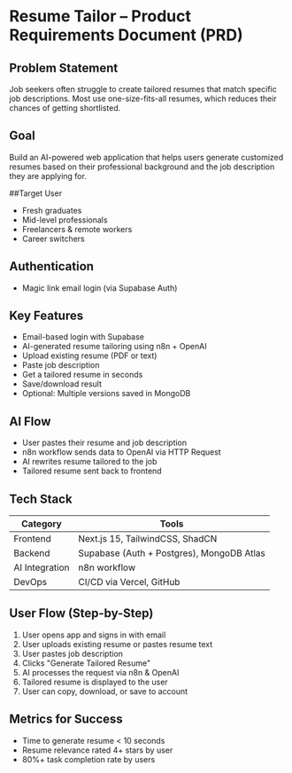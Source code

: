 # Resume Tailor – Product Requirements Document (PRD)

## Problem Statement
Job seekers often struggle to create tailored resumes that match specific job descriptions. Most use one-size-fits-all resumes, which reduces their chances of getting shortlisted.

## Goal
Build an AI-powered web application that helps users generate customized resumes based on their professional background and the job description they are applying for.

##Target User
- Fresh graduates
- Mid-level professionals
- Freelancers & remote workers
- Career switchers

## Authentication
- Magic link email login (via Supabase Auth)

## Key Features
- Email-based login with Supabase
- AI-generated resume tailoring using n8n + OpenAI
- Upload existing resume (PDF or text)
- Paste job description
- Get a tailored resume in seconds
- Save/download result
- Optional: Multiple versions saved in MongoDB

## AI Flow
- User pastes their resume and job description
- n8n workflow sends data to OpenAI via HTTP Request
- AI rewrites resume tailored to the job
- Tailored resume sent back to frontend

## Tech Stack
| Category       | Tools                            |
|----------------|----------------------------------|
| Frontend       | Next.js 15, TailwindCSS, ShadCN  |
| Backend        | Supabase (Auth + Postgres), MongoDB Atlas |
| AI Integration | n8n workflow          |
| DevOps         | CI/CD via Vercel, GitHub         |

## User Flow (Step-by-Step)
1. User opens app and signs in with email
2. User uploads existing resume or pastes resume text
3. User pastes job description
4. Clicks "Generate Tailored Resume"
5. AI processes the request via n8n & OpenAI
6. Tailored resume is displayed to the user
7. User can copy, download, or save to account

## Metrics for Success
- Time to generate resume < 10 seconds
- Resume relevance rated 4+ stars by user
- 80%+ task completion rate by users